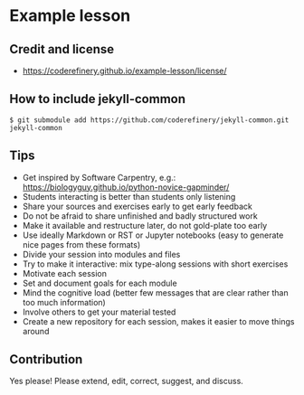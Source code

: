 

# Example lesson

## Credit and license

- https://coderefinery.github.io/example-lesson/license/


## How to include jekyll-common

```shell
$ git submodule add https://github.com/coderefinery/jekyll-common.git jekyll-common
```


## Tips

- Get inspired by Software Carpentry, e.g.: https://biologyguy.github.io/python-novice-gapminder/
- Students interacting is better than students only listening
- Share your sources and exercises early to get early feedback
- Do not be afraid to share unfinished and badly structured work
- Make it available and restructure later, do not gold-plate too early
- Use ideally Markdown or RST or Jupyter notebooks (easy to generate nice pages from these formats)
- Divide your session into modules and files
- Try to make it interactive: mix type-along sessions with short exercises
- Motivate each session
- Set and document goals for each module
- Mind the cognitive load (better few messages that are clear rather than too much information)
- Involve others to get your material tested
- Create a new repository for each session, makes it easier to move things around


## Contribution

Yes please! Please extend, edit, correct, suggest, and discuss.
